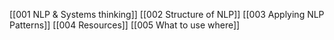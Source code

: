 [[001 NLP & Systems thinking]]
[[002 Structure of NLP]]
[[003 Applying NLP Patterns]]
[[004 Resources]]
[[005 What to use where]]

